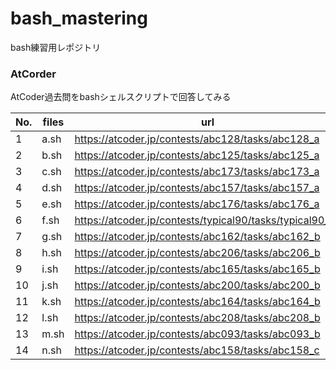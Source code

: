 # bash_mastering

bash練習用レポジトリ

### AtCorder
AtCoder過去問をbashシェルスクリプトで回答してみる

| No. | files  | url                                                      |
| --- | -------| -------------------------------------------------------- |
|  1  | a.sh   | https://atcoder.jp/contests/abc128/tasks/abc128_a        |
|  2  | b.sh   | https://atcoder.jp/contests/abc125/tasks/abc125_a        |
|  3  | c.sh   | https://atcoder.jp/contests/abc173/tasks/abc173_a        |
|  4  | d.sh   | https://atcoder.jp/contests/abc157/tasks/abc157_a        |
|  5  | e.sh   | https://atcoder.jp/contests/abc176/tasks/abc176_a        |
|  6  | f.sh   | https://atcoder.jp/contests/typical90/tasks/typical90_ag |
|  7  | g.sh   | https://atcoder.jp/contests/abc162/tasks/abc162_b        |
|  8  | h.sh   | https://atcoder.jp/contests/abc206/tasks/abc206_b        |
|  9  | i.sh   | https://atcoder.jp/contests/abc165/tasks/abc165_b        |
| 10  | j.sh   | https://atcoder.jp/contests/abc200/tasks/abc200_b        |
| 11  | k.sh   | https://atcoder.jp/contests/abc164/tasks/abc164_b        |
| 12  | l.sh   | https://atcoder.jp/contests/abc208/tasks/abc208_b        |
| 13  | m.sh   | https://atcoder.jp/contests/abc093/tasks/abc093_b        |
| 14  | n.sh   | https://atcoder.jp/contests/abc158/tasks/abc158_c        |
